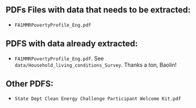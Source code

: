 ## PDFs Files with data that needs to be extracted:

- `FA1MMRPovertyProfile_Eng.pdf`

## PDFS with data already extracted:

- `FA1MMRPovertyProfile_Eng.pdf`. See `data/Household_living_conditions_Survey`. Thanks a ton, Baolin! 

## Other PDFS: 

- `State Dept Clean Energy Challenge Participant Welcome Kit.pdf`
